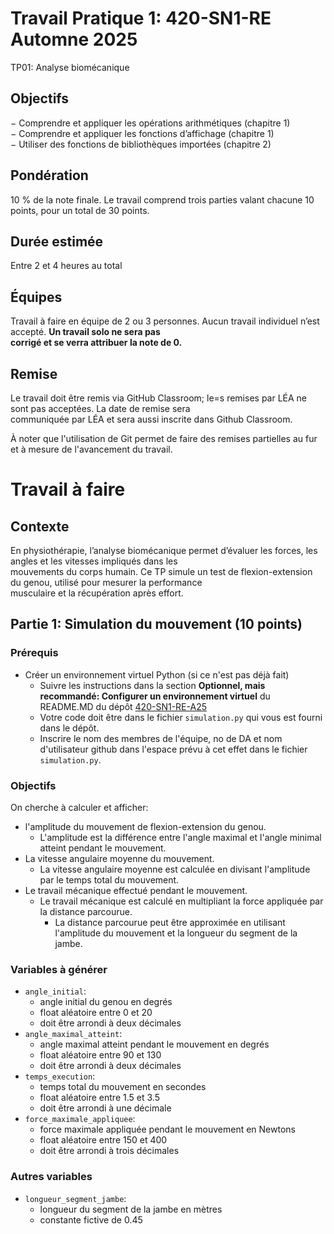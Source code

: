 # Travail Pratique 1: 420-SN1-RE Automne 2025

TP01: Analyse biomécanique

## Objectifs
− Comprendre et appliquer les opérations arithmétiques (chapitre 1)  
− Comprendre et appliquer les fonctions d’affichage (chapitre 1)  
− Utiliser des fonctions de bibliothèques importées (chapitre 2)  

## Pondération
10 % de la note finale.
Le travail comprend trois parties valant chacune 10 points, pour un total de 30 points.


## Durée estimée
Entre 2 et 4 heures au total

## Équipes
Travail à faire en équipe de 2 ou 3 personnes. Aucun travail individuel n’est accepté. **Un travail solo ne sera pas  
corrigé et se verra attribuer la note de 0.**

## Remise
Le travail doit être remis via GitHub Classroom; le=s remises par LÉA ne sont pas acceptées. La date de remise sera  
communiquée par LÉA et sera aussi inscrite dans Github Classroom.

À noter que l'utilisation de Git permet de faire des remises partielles au fur et à mesure de l'avancement du travail.

# Travail à faire
## Contexte
En physiothérapie, l’analyse biomécanique permet d’évaluer les forces, les angles et les vitesses impliqués dans les  
mouvements du corps humain. Ce TP simule un test de flexion-extension du genou, utilisé pour mesurer la performance  
musculaire et la récupération après effort.

## Partie 1: Simulation du mouvement (10 points)
### Prérequis
- Créer un environnement virtuel Python (si ce n'est pas déjà fait)
  - Suivre les instructions dans la section **Optionnel, mais recommandé: Configurer un environnement virtuel** du README.MD du dépôt [420-SN1-RE-A25](https://github.com/plducharme/420-SN1-RE-A25)
  - Votre code doit être dans le fichier `simulation.py` qui vous est fourni dans le dépôt.
  - Inscrire le nom des membres de l'équipe, no de DA et nom d'utilisateur github dans l'espace prévu à cet effet dans le fichier `simulation.py`.
### Objectifs
On cherche à calculer et afficher:
- l'amplitude du mouvement de flexion-extension du genou.
  - L'amplitude est la différence entre l'angle maximal et l'angle minimal atteint pendant le mouvement.
- La vitesse angulaire moyenne du mouvement.
  - La vitesse angulaire moyenne est calculée en divisant l'amplitude par le temps total du mouvement.
- Le travail mécanique effectué pendant le mouvement.
  - Le travail mécanique est calculé en multipliant la force appliquée par la distance parcourue.
    - La distance parcourue peut être approximée en utilisant l'amplitude du mouvement et la longueur du segment de la jambe.

### Variables à générer
- `angle_initial`: 
  - angle initial du genou en degrés
  - float aléatoire entre 0 et 20
  - doit être arrondi à deux décimales
- `angle_maximal_atteint`: 
  - angle maximal atteint pendant le mouvement en degrés
  - float aléatoire entre 90 et 130
  - doit être arrondi à deux décimales
- `temps_execution`: 
  - temps total du mouvement en secondes
  - float aléatoire entre 1.5 et 3.5
  - doit être arrondi à une décimale
- `force_maximale_appliquee`: 
  - force maximale appliquée pendant le mouvement en Newtons
  - float aléatoire entre 150 et 400
  - doit être arrondi à trois décimales

### Autres variables
- `longueur_segment_jambe`:
    - longueur du segment de la jambe en mètres
    - constante fictive de 0.45

